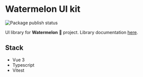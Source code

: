 # Watermelon UI kit

![Package publish status](https://github.com/avesheva/watermelon-ui-kit/actions/workflows/deploy.yml/badge.svg)

UI library for **Watermelon** :watermelon: project. Library documentation [here](https://avesheva.github.io/watermelon-ui-kit).

## Stack
- Vue 3
- Typescript
- Vitest


